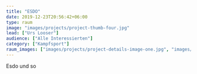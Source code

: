 ```yaml
---
title: "ESDO"
date: 2019-12-23T20:56:42+06:00
type: raum
image: "images/projects/project-thumb-four.jpg"
lead: ["Urs Looser"]
audience: ["Alle Interessierten"]
category: ["Kampfsport"]
raum_images: ["images/projects/project-details-image-one.jpg", "images/projects/project-details-image-two.jpg", "images/projects/project-details-image-two.jpg"]
---
```


Esdo und so